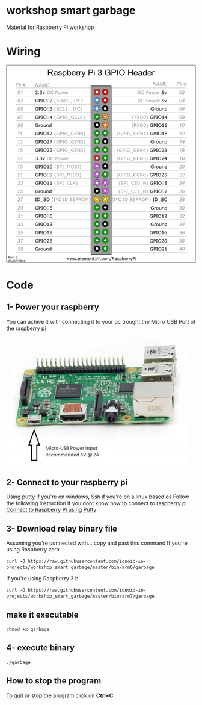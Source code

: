# workshop smart garbage
Material for Raspberry Pi workshop

# Wiring

<!-- ![Lighting an LED](doc/img/Irrigation.png)

|RELAY                | Raspberry Pi                  |
|-------------------|---------------------------------|
|-                  | GND pin                         |
|+                  | +5v pin                         |
|Signal             | GPIO 11                         |

|Soil Moisture      | Raspberry Pi                  |
|-------------------|---------------------------------|
|-                  | GND pin                         |
|+                  | +5v pin                         |
|Signal             | GPIO 21                         | -->

![wiring](doc/img/gpio.png)

# Code

## 1- Power your raspberry

You can achive it with connecting it to your pc trought the Micro USB Port of the raspberry pi

![power](doc/img/1-min.jpg)

## 2- Connect to your raspberry pi
Using putty if you're on windows, Ssh if you're on a linux based os
Follow the following instruction if you dont know how to connect to raspberry pi
[Connect to Raspberry Pi using Putty](https://github.com/ionoid-io-projects/workshop/blob/master/doc/od-iot-raspbian-rpi-zero-windows.md#5-first-boot)

## 3- Download relay binary file

Assuming you're connected with... copy and past this command
If you're using Raspberry zero
```
curl -O https://raw.githubusercontent.com/ionoid-io-projects/workshop_smart_garbage/master/bin/arm6/garbage
```

If you're using Raspberry 3 b
```
curl -O https://raw.githubusercontent.com/ionoid-io-projects/workshop_smart_garbage/master/bin/arm7/garbage
```
## make it executable
```
chmod +x garbage
```

## 4- execute binary
```
./garbage
```

## How to stop the program
To quit or stop the program click on **Ctrl+C**

